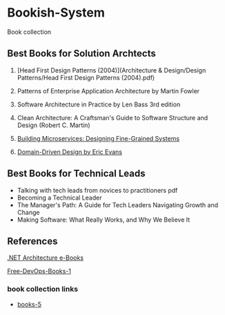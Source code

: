 # Bookish-System
Book collection

## Best Books for Solution Archtects 
1. [Head First Design Patterns (2004)](Architecture & Design/Design Patterns/Head First Design Patterns (2004).pdf) 
2. Patterns of Enterprise Application Architecture by Martin Fowler

3. Software Architecture in Practice by Len Bass 3rd edition
4. Clean Architecture: A Craftsman's Guide to Software Structure and Design (Robert C. Martin)
5. [Building Microservices: Designing Fine-Grained Systems](Architecture%20&%20Design/Architectural%20Styles/MicroServices/Building%20Microservices%20-%20Designing%20Fine-Grained%20Systems.pdf) 

6. [Domain-Driven Design by Eric Evans ](Architecture%20&%20Design/)


## Best Books for Technical Leads
- Talking with tech leads from novices to practitioners pdf
- Becoming a Technical Leader
- The Manager's Path: A Guide for Tech Leaders Navigating Growth and Change
- Making Software: What Really Works, and Why We Believe It

## References
[.NET Architecture e-Books](https://github.com/dotnet-architecture/eBooks/tree/main)

[Free-DevOps-Books-1](https://github.com/rootusercop/Free-DevOps-Books-1)

### book collection links
- [books-5](https://github.com/andresetevejob/books-5)
